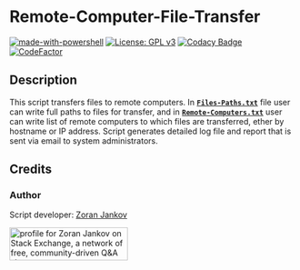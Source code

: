 # Remote-Computer-File-Transfer

[![made-with-powershell](https://img.shields.io/badge/PowerShell-1f425f?logo=Powershell)](https://microsoft.com/PowerShell)
[![License: GPL v3](https://img.shields.io/badge/License-GPLv3-blue.svg)](https://www.gnu.org/licenses/gpl-3.0)
[![Codacy Badge](https://app.codacy.com/project/badge/Grade/5c70c4753a6f4bb69767d238dc41eec0)](https://www.codacy.com/gh/Zoran-Jankov/Remote-Computer-File-Transfer/dashboard?utm_source=github.com&amp;utm_medium=referral&amp;utm_content=Zoran-Jankov/Remote-Computer-File-Transfer&amp;utm_campaign=Badge_Grade)
[![CodeFactor](https://www.codefactor.io/repository/github/zoran-jankov/remote-computer-file-transfer/badge)](https://www.codefactor.io/repository/github/zoran-jankov/remote-computer-file-transfer)

## Description

This script transfers files to remote computers. In [**`Files-Paths.txt`**](https://github.com/Zoran-Jankov/Remote-Computer-File-Transfer/blob/master/File-Paths.txt) file user can write full paths to files for transfer, and in [**`Remote-Computers.txt`**](https://github.com/Zoran-Jankov/Remote-Computer-File-Transfer/blob/master/Computer-List.txt) user can write list of remote computers to which files are transferred, ether by hostname or IP address. Script generates detailed log file and report that is sent via email to system administrators.

## Credits

### Author

Script developer:  [Zoran Jankov](https://www.linkedin.com/in/zoran-jankov-b1054b196/)

<a href="https://stackexchange.com/users/12947676/zoran-jankov"><img src="https://stackexchange.com/users/flair/12947676.png" width="208" height="58" alt="profile for Zoran Jankov on Stack Exchange, a network of free, community-driven Q&amp;A sites" title="profile for Zoran Jankov on Stack Exchange, a network of free, community-driven Q&amp;A sites" /></a>
